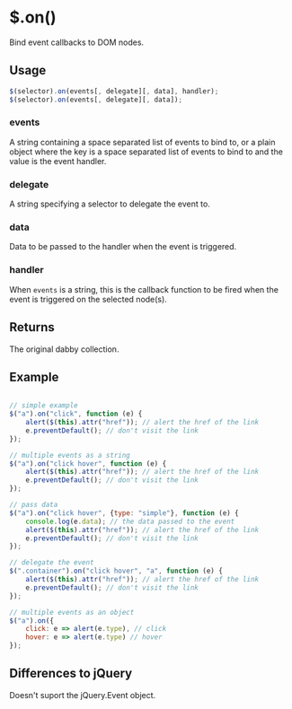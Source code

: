 # $.on()

Bind event callbacks to DOM nodes.

## Usage

```javascript
$(selector).on(events[, delegate][, data], handler);
$(selector).on(events[, delegate][, data]);
```

### events

A string containing a space separated list of events to bind to, or a plain object where the key is a space separated list of events to bind to and the value is the event handler.

### delegate

A string specifying a selector to delegate the event to.

### data

Data to be passed to the handler when the event is triggered.

### handler

When `events` is a string, this is the callback function to be fired when the event is triggered on the selected node(s).

## Returns

The original dabby collection.

## Example

```javascript

// simple example
$("a").on("click", function (e) {
	alert($(this).attr("href")); // alert the href of the link
	e.preventDefault(); // don't visit the link
});

// multiple events as a string
$("a").on("click hover", function (e) {
	alert($(this).attr("href")); // alert the href of the link
	e.preventDefault(); // don't visit the link
});

// pass data
$("a").on("click hover", {type: "simple"}, function (e) {
	console.log(e.data); // the data passed to the event
	alert($(this).attr("href")); // alert the href of the link
	e.preventDefault(); // don't visit the link
});

// delegate the event
$(".container").on("click hover", "a", function (e) {
	alert($(this).attr("href")); // alert the href of the link
	e.preventDefault(); // don't visit the link
});

// multiple events as an object
$("a").on({
	click: e => alert(e.type), // click
	hover: e => alert(e.type) // hover
});
```

## Differences to jQuery

Doesn't suport the jQuery.Event object.
